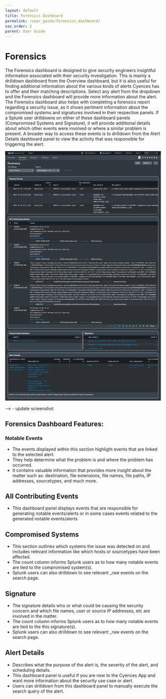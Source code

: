 ```yaml
---
layout: default
title: Forensics Dashboard 
permalink: /user_guide/forensics_dashboard/
nav_order: 3
parent: User Guide
---
```


# Forensics 
The Forensics dashboard is designed to give security engineers insightful information associated with their security investigation. This is mainly a drilldown dashboard from the Overview dashboard, but it is also useful for finding additional information about the various kinds of alerts Cyences has to offer and their matching descriptions. Select any alert from the dropdown and the Forensics dashboard will provide more information about the alert. The Forensics dashboard also helps with completing a forensics report regarding a security issue, as it shows pertinent information about the compromised systems and signatures involved in their respective panels. If a Splunk user drilldowns on either of these dashboard panels (Compromised Systems and Signature), it will provide additional details about which other events were involved or where a similar problem is present. A broader way to access these events is to drilldown from the Alert Details dashboard panel to view the activity that was responsible for triggering the alert.

![alt](https://github.com/CrossRealms/Splunk-Cyences-App-for-Splunk/blob/master/docs/assets/forensics_dashboard.png?raw=true)

--> <TODO-Ahad> - update screenshot

## Forensics Dashboard Features:

### Notable Events
* The events displayed within this section highlight events that are linked to the selected alert. 
* They help determine what the problem is and where the problem has occurred.  
* It contains valuable information that provides more insight about the matter such as: destination, file extensions, file names, file paths, IP addresses, sourcetypes, and much more.

## All Contributing Events
* This dashboard panel displays events that are responsible for generating notable events/alerts or in some cases events related to the generated notable events/alerts.

## Compromised Systems
* This section outlines which systems the issue was detected on and includes relevant information like which hosts or sourcetypes have been affected.  
* The count column informs Splunk users as to how many notable events are tied to the compromised system(s). 
* Splunk users can also drilldown to see relevant _raw events on the search page.  

## Signature 
* The signature details who or what could be causing the security concern and which file names, user or source IP addresses, etc are involved in the matter. 
* The count column informs Splunk users as to how many notable events are tied to the this signature(s). 
* Splunk users can also drilldown to see relevant _raw events on the search page. 

## Alert Details 
* Describes what the purpose of the alert is, the severity of the alert, and scheduling details. 
* This dashboard panel is useful if you are new to the Cyences App and want more information about the security use case or alert.
* Users can drilldown from this dashboard panel to manually execute the search query of the alert.